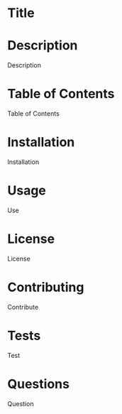 <h1>Title</h1>

<h1>Description</h1>

Description
<h1>Table of Contents</h1>

Table of Contents
<h1>Installation</h1>

Installation
<h1>Usage</h1>

Use
<h1>License</h1>

License
<h1>Contributing</h1>

Contribute
<h1>Tests</h1>

Test
<h1>Questions</h1>

Question
